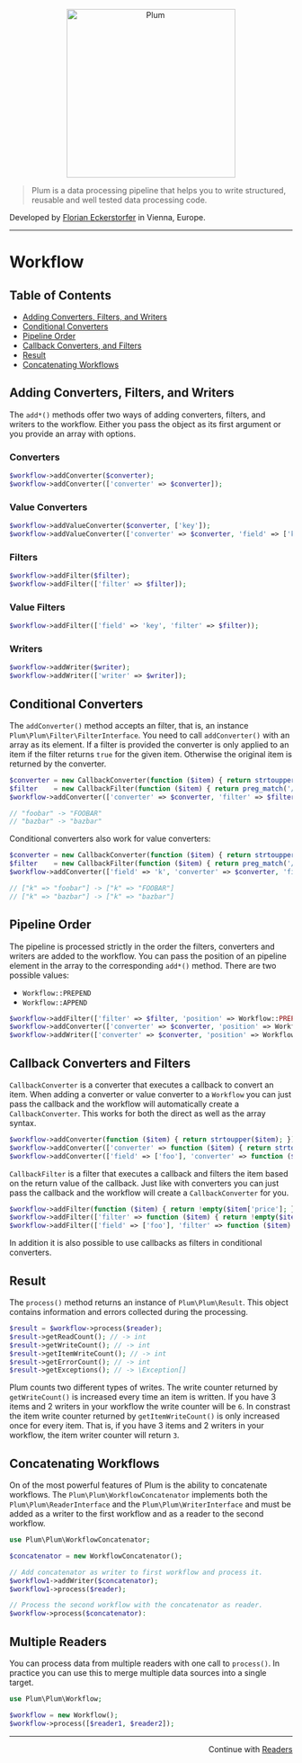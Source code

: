 <p align="center">
    <img src="http://cdn.florian.ec/plum-logo.svg" alt="Plum" width="300">
</p>

> Plum is a data processing pipeline that helps you to write structured, reusable and well tested data processing code.

Developed by [Florian Eckerstorfer](https://florian.ec) in Vienna, Europe.

---

Workflow
========

Table of Contents
-----------------

- [Adding Converters, Filters, and Writers](#adding-converters-filters-and-writers)
- [Conditional Converters](#conditional-converters)
- [Pipeline Order](#pipeline-order)
- [Callback Converters, and Filters](#callback-converters-and-filter)
- [Result](#result)
- [Concatenating Workflows](#concatenating-workflows)

Adding Converters, Filters, and Writers
-------------------------------------

The `add*()` methods offer two ways of adding converters, filters, and writers to the workflow. Either you pass the
object as its first argument or you provide an array with options.

### Converters

```php
$workflow->addConverter($converter);
$workflow->addConverter(['converter' => $converter]);
```

### Value Converters

```php
$workflow->addValueConverter($converter, ['key']);
$workflow->addValueConverter(['converter' => $converter, 'field' => ['key']]);
```

### Filters

```php
$workflow->addFilter($filter);
$workflow->addFilter(['filter' => $filter]);
```

### Value Filters

```php
$workflow->addFilter(['field' => 'key', 'filter' => $filter));
```

### Writers

```php
$workflow->addWriter($writer);
$workflow->addWriter(['writer' => $writer]);
```


Conditional Converters
----------------------

The `addConverter()` method accepts an filter, that is, an instance `Plum\Plum\Filter\FilterInterface`. You need
to call `addConverter()` with an array as its element. If a
filter is provided the converter is only applied to an item if the filter returns `true` for the given item. Otherwise
the original item is returned by the converter.

```php
$converter = new CallbackConverter(function ($item) { return strtoupper($item); });
$filter    = new CallbackFilter(function ($item) { return preg_match('/foo/', $item); });
$workflow->addConverter(['converter' => $converter, 'filter' => $filter]);

// "foobar" -> "FOOBAR"
// "bazbar" -> "bazbar"
```

Conditional converters also work for value converters:

```php
$converter = new CallbackConverter(function ($item) { return strtoupper($item); });
$filter    = new CallbackFilter(function ($item) { return preg_match('/foo/', $item); });
$workflow->addConverter(['field' => 'k', 'converter' => $converter, 'filter' => $filter]);

// ["k" => "foobar"] -> ["k" => "FOOBAR"]
// ["k" => "bazbar"] -> ["k" => "bazbar"]
```


Pipeline Order
--------------

The pipeline is processed strictly in the order the filters, converters and writers are added to the workflow. You
can pass the position of an pipeline element in the array to the corresponding `add*()` method. There are
two possible values:

- `Workflow::PREPEND`
- `Workflow::APPEND`

```php
$workflow->addFilter(['filter' => $filter, 'position' => Workflow::PREPEND]);
$workflow->addConverter(['converter' => $converter, 'position' => Workflow::PREPEND]);
$workflow->addWriter(['converter' => $converter, 'position' => Workflow::APPEND]);
```


Callback Converters and Filters
--------------------------------

`CallbackConverter` is a converter that executes a callback to convert an item. When adding a converter or value
converter to a `Workflow` you can just pass the callback and the workflow will automatically create a 
`CallbackConverter`. This works for both the direct as well as the array syntax.

```php
$workflow->addConverter(function ($item) { return strtoupper($item); });
$workflow->addConverter(['converter' => function ($item) { return strtoupper($item); }]);
$workflow->addConverter(['field' => ['foo'], 'converter' => function ($item) { return strtoupper($item); }]);
```

`CallbackFilter` is a filter that executes a callback and filters the item based on the return value of the callback.
Just like with converters you can just pass the callback and the workflow will create a `CallbackConverter` for you.

```php
$workflow->addFilter(function ($item) { return !empty($item['price']; });
$workflow->addFilter(['filter' => function ($item) { return !empty($item['price']; }]);
$workflow->addFilter(['field' => ['foo'], 'filter' => function ($item) { return $item === 'bar'; }]);
```

In addition it is also possible to use callbacks as filters in conditional converters.


Result
------

The `process()` method returns an instance of `Plum\Plum\Result`. This object contains information and errors
collected during the processing.

```php
$result = $workflow->process($reader);
$result->getReadCount(); // -> int
$result->getWriteCount(); // -> int
$result->getItemWriteCount(); // -> int
$result->getErrorCount(); // -> int
$result->getExceptions(); // -> \Exception[]
```

Plum counts two different types of writes. The write counter returned by `getWriteCount()` is increased every time an
item is written. If you have 3 items and 2 writers in your workflow the write counter will be `6`. In constrast the
item write counter returned by `getItemWriteCount()` is only increased once for every item. That is, if you have 3
items and 2 writers in your workflow, the item writer counter will return `3`.


Concatenating Workflows
-----------------------

On of the most powerful features of Plum is the ability to concatenate workflows. The `Plum\Plum\WorkflowConcatenator`
implements both the `Plum\Plum\ReaderInterface` and the `Plum\Plum\WriterInterface` and must be added as a writer
to the first workflow and as a reader to the second workflow.

```php
use Plum\Plum\WorkflowConcatenator;

$concatenator = new WorkflowConcatenator();

// Add concatenator as writer to first workflow and process it.
$workflow1->addWriter($concatenator);
$workflow1->process($reader);

// Process the second workflow with the concatenator as reader.
$workflow->process($concatenator):
```


Multiple Readers
----------------

You can process data from multiple readers with one call to `process()`. In practice you can use this to merge 
multiple data sources into a single target.

```php
use Plum\Plum\Workflow;

$workflow = new Workflow();
$workflow->process([$reader1, $reader2]);
```

---

<p align="right">
    Continue with <a href="readers.md">Readers</a>
</p>
